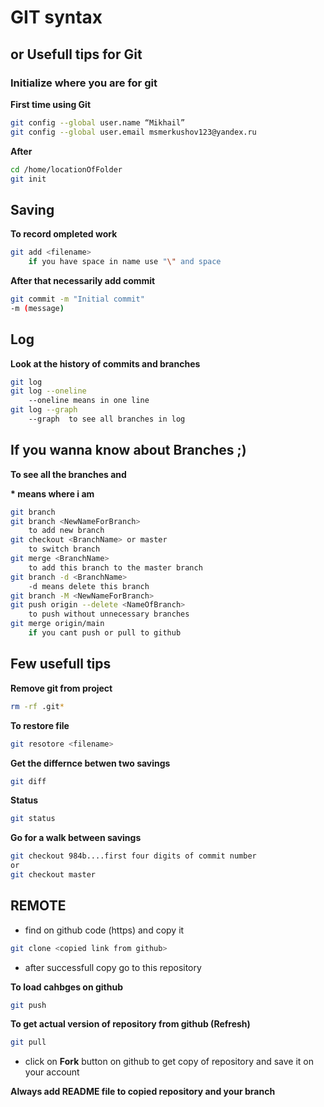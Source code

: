 # GIT syntax
## or Usefull tips for Git 

### Initialize where you are for git 
**First time using Git**
```sh
git config --global user.name “Mikhail”
git config --global user.email msmerkushov123@yandex.ru
```
**After**
```sh
cd /home/locationOfFolder
git init 
```
## Saving
**To record ompleted work**
```sh
git add <filename>
    if you have space in name use "\" and space
```
**After that necessarily add commit**
```sh
git commit -m "Initial commit"
-m (message)
```
## Log
**Look at the history of commits and branches**
```sh
git log 
git log --oneline
    --oneline means in one line 
git log --graph 
    --graph  to see all branches in log 
```
## If you wanna know about Branches ;)
**To see all the branches and**

 __* means where i am__
```sh
git branch
git branch <NewNameForBranch>  
    to add new branch
git checkout <BranchName> or master    
    to switch branch
git merge <BranchName>
    to add this branch to the master branch
git branch -d <BranchName>
    -d means delete this branch
git branch -M <NewNameForBranch>
git push origin --delete <NameOfBranch>
    to push without unnecessary branches
git merge origin/main
    if you cant push or pull to github
```
## Few usefull tips 
**Remove git from project** 
```sh
rm -rf .git*
```
**To restore file** 
```sh
git resotore <filename>
```
**Get the differnce betwen two savings**
```sh
git diff
```
**Status** 
```sh
git status
```
**Go for a walk between savings**
```sh
git checkout 984b....first four digits of commit number 
or 
git checkout master 
```
## REMOTE
* find on github code (https) and copy it
```sh
git clone <copied link from github>
```
* after successfull copy go to this repository

**To load cahbges on github**
```sh
git push
```
**To get actual version of repository from github (Refresh)**
```sh
git pull
```
* click on **Fork** button on github to get copy of repository and save it on your account 

**Always add README file to copied repository and your branch**

